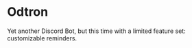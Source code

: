 # Odtron
Yet another Discord Bot, but this time with a limited feature set: customizable reminders.
